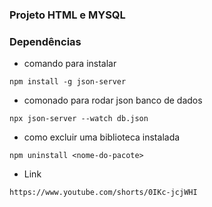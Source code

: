 ### Projeto HTML e MYSQL

### Dependências
* comando para instalar
```
npm install -g json-server
```

* comonado para rodar json banco de dados
```
npx json-server --watch db.json
```

* como excluir uma biblioteca instalada
```
npm uninstall <nome-do-pacote>
```

* Link
```
https://www.youtube.com/shorts/0IKc-jcjWHI
```